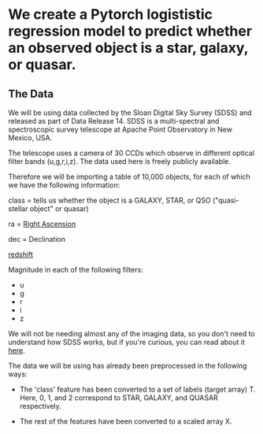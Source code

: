 # We create a Pytorch logististic regression model to predict whether an observed object is a star, galaxy, or quasar.

## The Data

We will be using data collected by the Sloan Digital Sky Survey (SDSS) and released as part of Data Release 14. SDSS is a multi-spectral and spectroscopic survey telescope at Apache Point Observatory in New Mexico, USA.

The telescope uses a camera of 30 CCDs which observe in different optical filter bands (u,g,r,i,z). The data used here is freely publicly available.

Therefore we will be importing a table of 10,000 objects, for each of which we have the following information:

class = tells us whether the object is a GALAXY, STAR, or QSO ("quasi-stellar object" or quasar)

ra = [Right Ascension](https://en.wikipedia.org/wiki/Right_ascension)

dec = Declination

[redshift](https://en.wikipedia.org/wiki/Redshift)

Magnitude in each of the following filters:

* u
* g
* r
* i
* z

We will not be needing almost any of the imaging data, so you don't need to understand how SDSS works, but if you're curious, you can read about it [here](http://www.sdss3.org/dr9/imaging/imaging_basics.php).

The data we will be using has already been preprocessed in the following ways:

* The 'class' feature has been converted to a set of labels (target array) T. Here, 0, 1, and 2 correspond to STAR, GALAXY, and QUASAR respectively.

* The rest of the features have been converted to a scaled array X.